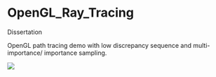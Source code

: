 # OpenGL_Ray_Tracing

Dissertation

OpenGL path tracing demo with low discrepancy sequence and multi-importance/ importance sampling.

![]([https://ibb.co/xLSdBWv](https://i.ibb.co/c3cVZ05/optimization.gif))
